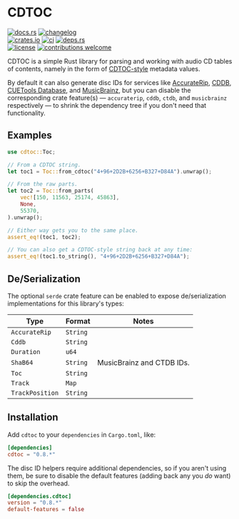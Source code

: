 # CDTOC

[![docs.rs](https://img.shields.io/docsrs/cdtoc.svg?style=flat-square&label=docs.rs)](https://docs.rs/cdtoc/)
[![changelog](https://img.shields.io/crates/v/cdtoc.svg?style=flat-square&label=changelog&color=9b59b6)](https://github.com/Blobfolio/cdtoc/blob/master/CHANGELOG.md)<br>
[![crates.io](https://img.shields.io/crates/v/cdtoc.svg?style=flat-square&label=crates.io)](https://crates.io/crates/cdtoc)
[![ci](https://img.shields.io/github/actions/workflow/status/Blobfolio/cdtoc/ci.yaml?label=ci&style=flat-square)](https://github.com/Blobfolio/cdtoc/actions)
[![deps.rs](https://deps.rs/repo/github/blobfolio/cdtoc/status.svg?style=flat-square&label=deps.rs)](https://deps.rs/repo/github/blobfolio/cdtoc)<br>
[![license](https://img.shields.io/badge/license-wtfpl-ff1493?style=flat-square)](https://en.wikipedia.org/wiki/WTFPL)
[![contributions welcome](https://img.shields.io/badge/PRs-welcome-brightgreen.svg?style=flat-square&label=contributions)](https://github.com/Blobfolio/cdtoc/issues)



CDTOC is a simple Rust library for parsing and working with audio CD tables of contents, namely in the form of [CDTOC-style](https://forum.dbpoweramp.com/showthread.php?16705-FLAC-amp-Ogg-Vorbis-Storage-of-CDTOC&s=3ca0c65ee58fc45489103bb1c39bfac0&p=76686&viewfull=1#post76686) metadata values.

By default it can also generate disc IDs for services like [AccurateRip](http://accuraterip.com/), [CDDB](https://en.wikipedia.org/wiki/CDDB), [CUETools Database](http://cue.tools/wiki/CUETools_Database), and [MusicBrainz](https://musicbrainz.org/), but you can disable the corresponding crate feature(s) — `accuraterip`, `cddb`, `ctdb`, and `musicbrainz` respectively — to shrink the dependency tree if you don't need that functionality.



## Examples

```rust
use cdtoc::Toc;

// From a CDTOC string.
let toc1 = Toc::from_cdtoc("4+96+2D2B+6256+B327+D84A").unwrap();

// From the raw parts.
let toc2 = Toc::from_parts(
    vec![150, 11563, 25174, 45863],
    None,
    55370,
).unwrap();

// Either way gets you to the same place.
assert_eq!(toc1, toc2);

// You can also get a CDTOC-style string back at any time:
assert_eq!(toc1.to_string(), "4+96+2D2B+6256+B327+D84A");
```



## De/Serialization

The optional `serde` crate feature can be enabled to expose de/serialization implementations for this library's types:

| Type | Format | Notes |
| ---- | ------ | ----- |
| `AccurateRip` | `String` | |
| `Cddb` | `String` | |
| `Duration` | `u64` | |
| `ShaB64` | `String` | MusicBrainz and CTDB IDs. |
| `Toc` | `String` | |
| `Track` | `Map` | |
| `TrackPosition` | `String` | |



## Installation

Add `cdtoc` to your `dependencies` in `Cargo.toml`, like:

```toml
[dependencies]
cdtoc = "0.8.*"
```

The disc ID helpers require additional dependencies, so if you aren't using them, be sure to disable the default features (adding back any you _do_ want) to skip the overhead.

```toml
[dependencies.cdtoc]
version = "0.8.*"
default-features = false
```
